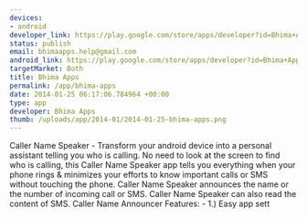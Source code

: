 ```yaml
--- 
devices: 
- android
developer_link: https://play.google.com/store/apps/developer?id=Bhima+Apps
status: publish
email: bhimaapps.help@gmail.com
android_link: https://play.google.com/store/apps/developer?id=Bhima+Apps
targetMarket: Both
title: Bhima Apps
permalink: /app/bhima-apps
date: 2014-01-25 06:17:06.784964 +00:00
type: app
developer: Bhima Apps
thumb: /uploads/app/2014-01/2014-01-25-bhima-apps.png
---
```


Caller Name Speaker - Transform your android device into a personal assistant telling you who is calling.
No need to look at the screen to find who is calling, this Caller Name Speaker app tells you everything when your phone rings & minimizes your efforts to know important calls or SMS without touching the phone.
Caller Name Speaker announces the name or the number of incoming call or SMS. Caller Name Speaker can also read the content of SMS. 
Caller Name Announcer Features: -
1.) Easy app sett
